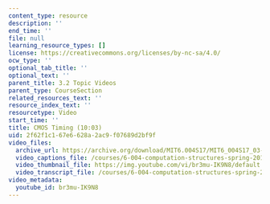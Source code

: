 ```yaml
---
content_type: resource
description: ''
end_time: ''
file: null
learning_resource_types: []
license: https://creativecommons.org/licenses/by-nc-sa/4.0/
ocw_type: ''
optional_tab_title: ''
optional_text: ''
parent_title: 3.2 Topic Videos
parent_type: CourseSection
related_resources_text: ''
resource_index_text: ''
resourcetype: Video
start_time: ''
title: CMOS Timing (10:03)
uid: 2f62f1c1-67e6-628a-2ac9-f07689d2bf9f
video_files:
  archive_url: https://archive.org/download/MIT6.004S17/MIT6_004S17_03-02-06_300k.mp4
  video_captions_file: /courses/6-004-computation-structures-spring-2017/70e1acb5f340529bade3847c348bd3ea_br3mu-IK9N8.vtt
  video_thumbnail_file: https://img.youtube.com/vi/br3mu-IK9N8/default.jpg
  video_transcript_file: /courses/6-004-computation-structures-spring-2017/9a58d3b0f6645baea83f34174a064b12_br3mu-IK9N8.pdf
video_metadata:
  youtube_id: br3mu-IK9N8
---
```

